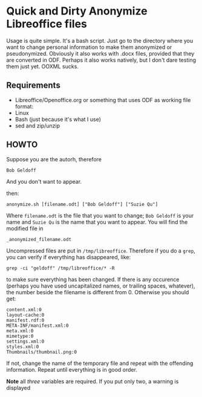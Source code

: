# Quick and Dirty Anonymize Libreoffice files

Usage is quite simple. It's a bash script. Just go to the directory where you want to change personal information to make them anonymized or pseudonymized. Obviously it also works with .docx files, provided that they are converted in ODF. Perhaps it also works natively, but I don't dare testing them just yet. OOXML sucks.

## Requirements

- Libreoffice/Openoffice.org or something that uses ODF as working file format:
- Linux 
- Bash (just because it's what I use)
- sed and zip/unzip

## HOWTO

Suppose you are the autorh, therefore

	Bob Geldoff

And you don't want to appear.

then:

	anonymize.sh [filename.odt] ["Bob Geldoff"] ["Suzie Qu"]

Where `filename.odt` is the file that you want to change; `Bob Geldoff` is your name and `Suzie Qu` is the name that you want to appear. You will find the modified file in 

	_anonymized_filename.odt

Uncompressed files are put in `/tmp/libreoffice`.  Therefore if you do a `grep`, you can verify if everything has disappeared, like:

	grep -ci "geldoff" /tmp/libreoffice/* -R

to make sure everything has been changed. If there is any occurence (perhaps you have used uncapitalized names, or trailing spaces, whatever), the number beside the filename is different from 0. Otherwise you should get:

	content.xml:0
	layout-cache:0
	manifest.rdf:0
	META-INF/manifest.xml:0
	meta.xml:0
	mimetype:0
	settings.xml:0
	styles.xml:0
	Thumbnails/thumbnail.png:0

If not, change the name of the temporary file and repeat with the offending information. Repeat until everything is in good order.

**Note** all *three* variables are required. If you put only two, a warning is displayed 

